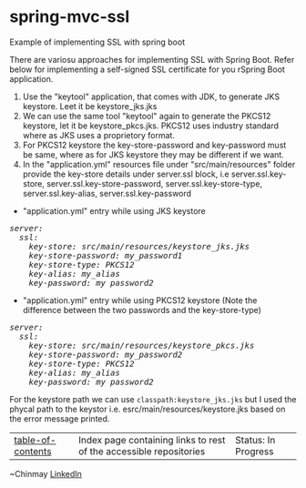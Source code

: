 # spring-mvc-ssl
Example of implementing SSL with spring boot

There are variosu approaches for implementing SSL with Spring Boot.
Refer below for implementing a self-signed SSL certificate for you rSpring Boot application.

1. Use the "keytool" application, that comes with JDK, to generate JKS keystore. Leet it be keystore_jks.jks
2. We can use the same tool "keytool" again to generate the PKCS12 keystore, let it be keystore_pkcs.jks. PKCS12 uses industry standard where as JKS uses a proprietory format.
3. For PKCS12 keystore the key-store-password and key-password must be same, where as for JKS keystore they may be different if we want.
4. In the "application.yml" resources file under "src/main/resources" folder provide the key-store details under server.ssl block, i.e  server.ssl.key-store, server.ssl.key-store-password, server.ssl.key-store-type, server.ssl.key-alias, server.ssl.key-password
* "application.yml" entry while using JKS keystore
<I>
<pre>
server:
  ssl:
    key-store: src/main/resources/keystore_jks.jks
    key-store-password: my_password1
    key-store-type: PKCS12
    key-alias: my_alias
    key-password: my_password2
</pre>
</I>

* "application.yml" entry while using PKCS12 keystore (Note the difference between the two passwords and the key-store-type)
<I>
<pre>
server:
  ssl:
    key-store: src/main/resources/keystore_pkcs.jks
    key-store-password: my_password2
    key-store-type: PKCS12
    key-alias: my_alias
    key-password: my_password2
</pre>
</I>


For the keystore path we can use `classpath:keystore_jks.jks` but I used the phycal path to the keystor i.e. esrc/main/resources/keystore.jks based on the error message printed.

<table>
  <tr>
    <td><a href="https://github.com/chinmay-anand/table-of-contents" target="_blank">table-of-contents</a></td><td>Index page containing links to rest of the accessible repositories</td><td>Status: In Progress</td>
  </tr>
</table>

~Chinmay [LinkedIn](<https://www.linkedin.com/in/chinmay-anand-a952622/>)
